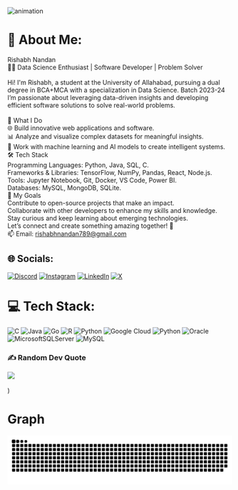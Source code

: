 
![animation](https://github.com/user-attachments/assets/de211b1b-a508-43b8-9b61-aa42bdd5864f)
# 💫 About Me:
Rishabh Nandan<br>👨‍💻 Data Science Enthusiast | Software Developer | Problem Solver<br><br>Hi! I'm Rishabh, a student at the University of Allahabad, pursuing a dual degree in BCA+MCA with a specialization in Data Science. 
Batch 2023-24
I’m passionate about leveraging data-driven insights and developing efficient software solutions to solve real-world problems.<br><br>🚀 What I Do<br>🌐 Build innovative web applications and software.<br>📊 Analyze and visualize complex datasets for meaningful insights.<br>🧠 Work with machine learning and AI models to create intelligent systems.<br>🛠️ Tech Stack<br>Programming Languages: Python, Java, SQL, C.<br>Frameworks & Libraries: TensorFlow, NumPy, Pandas, React, Node.js.<br>Tools: Jupyter Notebook, Git, Docker, VS Code, Power BI.<br>Databases: MySQL, MongoDB, SQLite.<br>🌟 My Goals<br>Contribute to open-source projects that make an impact.<br>Collaborate with other developers to enhance my skills and knowledge.<br>Stay curious and keep learning about emerging technologies.<br>Let’s connect and create something amazing together! 🚀<br>📫 Email: rishabhnandan789@gmail.com


## 🌐 Socials:
[![Discord](https://img.shields.io/badge/Discord-%237289DA.svg?logo=discord&logoColor=white)](https://discord.gg/https://discord.com/invite/bQpgD3cD) [![Instagram](https://img.shields.io/badge/Instagram-%23E4405F.svg?logo=Instagram&logoColor=white)](https://instagram.com/https://www.instagram.com/__.rishabh_nandan_?igsh=MnMwcWRjeGxoYXI3) [![LinkedIn](https://img.shields.io/badge/LinkedIn-%230077B5.svg?logo=linkedin&logoColor=white)](https://linkedin.com/in/https://www.linkedin.com/in/rishabh-n-0bb10b27a/) [![X](https://img.shields.io/badge/X-black.svg?logo=X&logoColor=white)](https://x.com/https://x.com/rishabh_nandan_) 

# 💻 Tech Stack:
![C](https://img.shields.io/badge/c-%2300599C.svg?style=plastic&logo=c&logoColor=white) ![Java](https://img.shields.io/badge/java-%23ED8B00.svg?style=plastic&logo=openjdk&logoColor=white) ![Go](https://img.shields.io/badge/go-%2300ADD8.svg?style=plastic&logo=go&logoColor=white) ![R](https://img.shields.io/badge/r-%23276DC3.svg?style=plastic&logo=r&logoColor=white) ![Python](https://img.shields.io/badge/python-3670A0?style=plastic&logo=python&logoColor=ffdd54) ![Google Cloud](https://img.shields.io/badge/GoogleCloud-%234285F4.svg?style=plastic&logo=google-cloud&logoColor=white) ![Python](https://img.shields.io/badge/python-3670A0?style=plastic&logo=python&logoColor=ffdd54) ![Oracle](https://img.shields.io/badge/Oracle-F80000?style=plastic&logo=oracle&logoColor=white) ![MicrosoftSQLServer](https://img.shields.io/badge/Microsoft%20SQL%20Server-CC2927?style=plastic&logo=microsoft%20sql%20server&logoColor=white) ![MySQL](https://img.shields.io/badge/mysql-4479A1.svg?style=plastic&logo=mysql&logoColor=white)

### ✍️ Random Dev Quote
![](https://quotes-github-readme.vercel.app/api?type=horizontal&theme=tokyonight)

)
# Graph 
<picture>
  <source
    media="(prefers-color-scheme: dark)"
    srcset="https://raw.githubusercontent.com/platane/snk/output/github-contribution-grid-snake-dark.svg"
  />
  <source
    media="(prefers-color-scheme: light)"
    srcset="https://raw.githubusercontent.com/platane/snk/output/github-contribution-grid-snake.svg"
  />
  <img
    alt="github contribution grid snake animation"
    src="https://raw.githubusercontent.com/platane/snk/output/github-contribution-grid-snake.svg"
  />
</picture>


